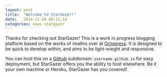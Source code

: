 ```yaml
---
layout: post
title:  "Welcome to StarGazer!"
date:   2014-11-26 00:11:14
categories: news stargazer
---
```

Thanks for checking out StarGazer! This is a work in progress blogging platform based on the works of imathis over at [Octopress]. It is designed to be quick to develop within, and aims to be light-wieght and responsive.

You can host this on a [Github] subdomain: `username.github.io` for easy deployment, but StarGazer offers you the ability to host elsewhere. Be it your own machine or Heroku, StarGazer has you covered!

[octopress]:http://octopress.org
[github]:http:github.com
